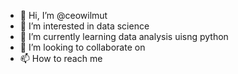 - 👋 Hi, I’m @ceowilmut
- 👀 I’m interested in data science
- 🌱 I’m currently learning data analysis uisng python
- 💞️ I’m looking to collaborate on 
- 📫 How to reach me 

<!---
ceowilmut/ceowilmut is a ✨ special ✨ repository because its `README.md` (this file) appears on your GitHub profile.
You can click the Preview link to take a look at your changes.
--->
